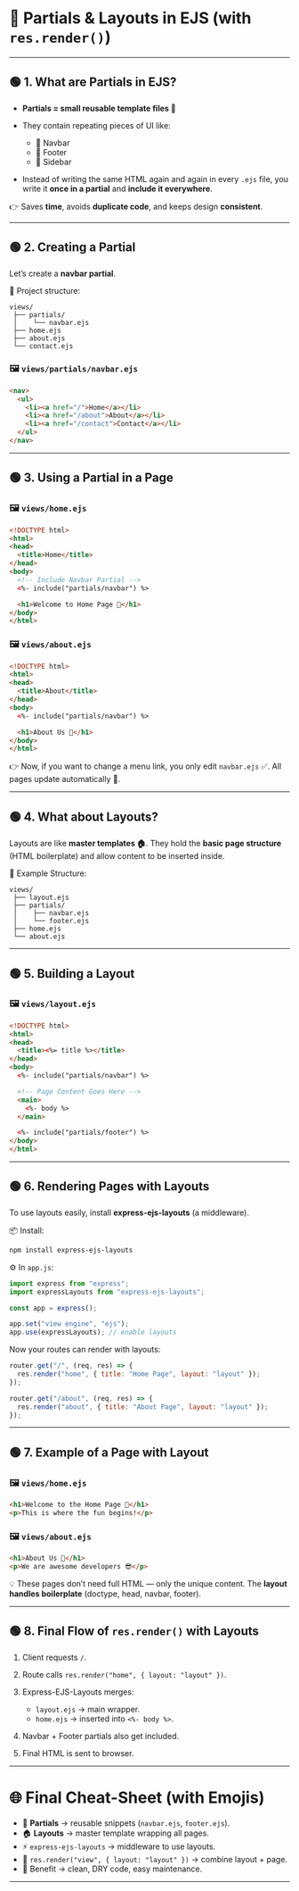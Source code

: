 
# 🌟 Partials & Layouts in EJS (with `res.render()`)

---

## 🟢 1. What are Partials in EJS?

* **Partials = small reusable template files 🧩**

* They contain repeating pieces of UI like:

  * 🧭 Navbar
  * 📝 Footer
  * 📌 Sidebar

* Instead of writing the same HTML again and again in every `.ejs` file, you write it **once in a partial** and **include it everywhere**.

👉 Saves **time**, avoids **duplicate code**, and keeps design **consistent**.

---

## 🟢 2. Creating a Partial

Let’s create a **navbar partial**.

📁 Project structure:

```
views/
 ├── partials/
 │    └── navbar.ejs
 ├── home.ejs
 ├── about.ejs
 └── contact.ejs
```

### 🖼 `views/partials/navbar.ejs`

```html
<nav>
  <ul>
    <li><a href="/">Home</a></li>
    <li><a href="/about">About</a></li>
    <li><a href="/contact">Contact</a></li>
  </ul>
</nav>
```

---

## 🟢 3. Using a Partial in a Page

### 🖼 `views/home.ejs`

```html
<!DOCTYPE html>
<html>
<head>
  <title>Home</title>
</head>
<body>
  <!-- Include Navbar Partial -->
  <%- include("partials/navbar") %>  

  <h1>Welcome to Home Page 🎉</h1>
</body>
</html>
```

### 🖼 `views/about.ejs`

```html
<!DOCTYPE html>
<html>
<head>
  <title>About</title>
</head>
<body>
  <%- include("partials/navbar") %>  

  <h1>About Us 📖</h1>
</body>
</html>
```

👉 Now, if you want to change a menu link, you only edit `navbar.ejs` ✅.
All pages update automatically 🚀.

---

## 🟢 4. What about Layouts?

Layouts are like **master templates 🏠**.
They hold the **basic page structure** (HTML boilerplate) and allow content to be inserted inside.

📁 Example Structure:

```
views/
 ├── layout.ejs
 ├── partials/
 │    ├── navbar.ejs
 │    └── footer.ejs
 ├── home.ejs
 └── about.ejs
```

---

## 🟢 5. Building a Layout

### 🖼 `views/layout.ejs`

```html
<!DOCTYPE html>
<html>
<head>
  <title><%= title %></title>
</head>
<body>
  <%- include("partials/navbar") %>

  <!-- Page Content Goes Here -->
  <main>
    <%- body %>
  </main>

  <%- include("partials/footer") %>
</body>
</html>
```

---

## 🟢 6. Rendering Pages with Layouts

To use layouts easily, install **express-ejs-layouts** (a middleware).

📦 Install:

```bash
npm install express-ejs-layouts
```

⚙️ In `app.js`:

```js
import express from "express";
import expressLayouts from "express-ejs-layouts";

const app = express();

app.set("view engine", "ejs");
app.use(expressLayouts); // enable layouts
```

Now your routes can render with layouts:

```js
router.get("/", (req, res) => {
  res.render("home", { title: "Home Page", layout: "layout" });
});

router.get("/about", (req, res) => {
  res.render("about", { title: "About Page", layout: "layout" });
});
```

---

## 🟢 7. Example of a Page with Layout

### 🖼 `views/home.ejs`

```html
<h1>Welcome to the Home Page 🎉</h1>
<p>This is where the fun begins!</p>
```

### 🖼 `views/about.ejs`

```html
<h1>About Us 📖</h1>
<p>We are awesome developers 😎</p>
```

💡 These pages don’t need full HTML — only the unique content.
The **layout handles boilerplate** (doctype, head, navbar, footer).

---

## 🟢 8. Final Flow of `res.render()` with Layouts

1. Client requests `/`.
2. Route calls `res.render("home", { layout: "layout" })`.
3. Express-EJS-Layouts merges:

   * `layout.ejs` → main wrapper.
   * `home.ejs` → inserted into `<%- body %>`.
4. Navbar + Footer partials also get included.
5. Final HTML is sent to browser.

---

# 🌐 Final Cheat-Sheet (with Emojis)

* 🧩 **Partials** → reusable snippets (`navbar.ejs`, `footer.ejs`).
* 🏠 **Layouts** → master template wrapping all pages.
* ⚡ `express-ejs-layouts` → middleware to use layouts.
* 🔄 `res.render("view", { layout: "layout" })` → combine layout + page.
* 🎨 Benefit → clean, DRY code, easy maintenance.

---